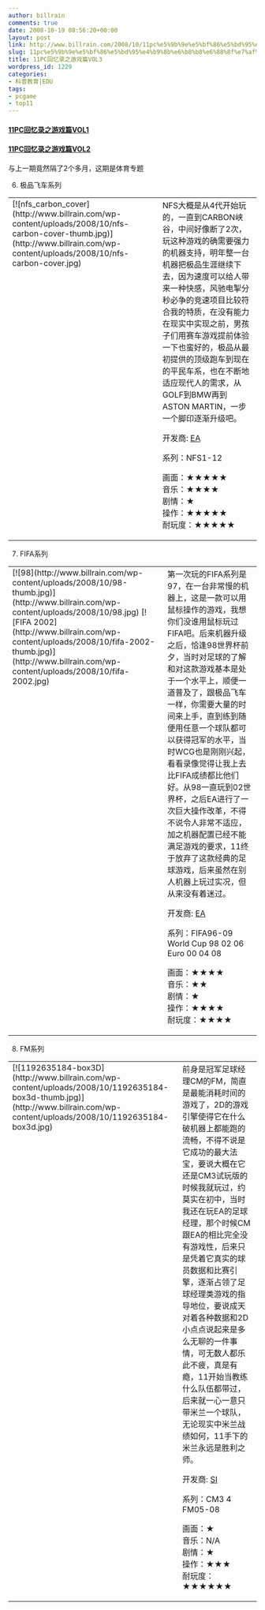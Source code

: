 ```yaml
---
author: billrain
comments: true
date: 2008-10-19 08:56:20+00:00
layout: post
link: http://www.billrain.com/2008/10/11pc%e5%9b%9e%e5%bf%86%e5%bd%95%e4%b9%8b%e6%b8%b8%e6%88%8f%e7%af%87vol3/
slug: 11pc%e5%9b%9e%e5%bf%86%e5%bd%95%e4%b9%8b%e6%b8%b8%e6%88%8f%e7%af%87vol3
title: 11PC回忆录之游戏篇VOL3
wordpress_id: 1229
categories:
- 科普教育|EDU
tags:
- pcgame
- top11
---
```


#### [11PC回忆录之游戏篇VOL1](http://www.billrain.com/2008/07/11%e4%ba%92%e8%81%94%e7%bd%91%e5%9b%9e%e9%a1%be%e4%b9%8b%e6%b8%b8%e6%88%8f%e7%af%87/)

#### [11PC回忆录之游戏篇VOL2](http://www.billrain.com/2008/07/11pc%e5%9b%9e%e5%bf%86%e5%bd%95%e4%b9%8b%e6%b8%b8%e6%88%8f%e7%af%87vol2/)

与上一期竟然隔了2个多月，这期是体育专题

6. 极品飞车系列

<table cellpadding="2" width="808" border="0" cellspacing="10" > <tbody > <tr >
<td width="404" valign="top" >[![nfs_carbon_cover](http://www.billrain.com/wp-content/uploads/2008/10/nfs-carbon-cover-thumb.jpg)](http://www.billrain.com/wp-content/uploads/2008/10/nfs-carbon-cover.jpg)
</td>
<td width="404" valign="top" >NFS大概是从4代开始玩的，一直到CARBON峡谷，中间好像断了2次，玩这种游戏的确需要强力的机器支持，明年整一台机器把极品生涯继续下去，因为速度可以给人带来一种快感，风驰电掣分秒必争的竞速项目比较符合我的特质，在没有能力在现实中实现之前，男孩子们用赛车游戏提前体验一下也蛮好的，极品从最初提供的顶级跑车到现在的平民车系，也在不断地适应现代人的需求，从GOLF到BMW再到ASTON MARTIN，一步一个脚印逐渐升级吧。  


开发商: [EA](http://www.ea.com/nfs/carbon/us/)

系列：NFS1-12 

画面：★★★★★  
音乐：★★★★  
剧情：★  
操作：★★★★★  
耐玩度：★★★★★

</td></tr></tbody></table>

7. FIFA系列

<table cellpadding="2" width="808" border="0" cellspacing="10" > <tbody > <tr >
<td width="384" valign="top" >[![98](http://www.billrain.com/wp-content/uploads/2008/10/98-thumb.jpg)](http://www.billrain.com/wp-content/uploads/2008/10/98.jpg)  
[![FIFA 2002](http://www.billrain.com/wp-content/uploads/2008/10/fifa-2002-thumb.jpg)](http://www.billrain.com/wp-content/uploads/2008/10/fifa-2002.jpg)
</td>
<td width="392" valign="top" >第一次玩的FIFA系列是97，在一台非常慢的机器上，这是一款可以用鼠标操作的游戏，我想你们没谁用鼠标玩过FIFA吧。后来机器升级之后，恰逢98世界杯前夕，当时对足球的了解和对这款游戏基本是处于一个水平上，顺便一道普及了，跟极品飞车一样，你需要大量的时间来上手，直到练到随便用任意一个球队都可以获得冠军的水平，当时WCG也是刚刚兴起，看看录像觉得让我上去比FIFA成绩都比他们好。从98一直玩到02世界杯，之后EA进行了一次巨大操作改革，不得不说令人非常不适应，加之机器配置已经不能满足游戏的要求，11终于放弃了这款经典的足球游戏，后来虽然在别人机器上玩过实况，但从来没有着迷过。  


开发商: [EA](http://www.easports.com/)  

系列：FIFA96-09 World Cup 98 02 06 Euro 00 04 08 

画面：★★★★  
音乐：★★  
剧情：★  
操作：★★★★  
耐玩度：★★★★

</td></tr></tbody></table>

8. FM系列

<table cellpadding="2" width="808" border="0" cellspacing="10" > <tbody > <tr >
<td width="404" valign="top" >[![1192635184-box3D](http://www.billrain.com/wp-content/uploads/2008/10/1192635184-box3d-thumb.jpg)](http://www.billrain.com/wp-content/uploads/2008/10/1192635184-box3d.jpg)
</td>
<td width="404" valign="top" >前身是冠军足球经理CM的FM，简直是最能消耗时间的游戏了，2D的游戏引擎使得它在什么破机器上都能跑的流畅，不得不说是它成功的最大法宝，要说大概在它还是CM3试玩版的时候我就玩过，约莫实在初中，当时我还在玩EA的足球经理，那个时候CM跟EA的相比完全没有游戏性，后来只是凭着它真实的球员数据和比赛引擎，逐渐占领了足球经理类游戏的指导地位，要说成天对着各种数据和2D小点点说起来是多么无聊的一件事情，可无数人都乐此不疲，真是有瘾，11开始当教练什么队伍都带过，后来就一心一意只带米兰一个球队，无论现实中米兰战绩如何，11手下的米兰永远是胜利之师。  


开发商: [SI](http://www.sigames.com/)

系列：CM3 4 FM05-08 

画面：★  
音乐：N/A  
剧情：★  
操作：★★★  
耐玩度：★★★★★★

</td></tr></tbody></table>
